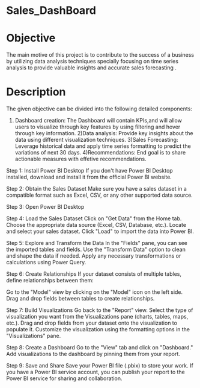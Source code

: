 # Sales_DashBoard
# Objective
The main motive of this project is to contribute to the success of a business by utilizing data analysis techniques specially focusing on time series analysis to provide valuable insights and accurate sales forecasting .

# Description 

The given objective can be divided into the following detailed components:
1) Dashboard creation: The Dashboard will contain KPIs,and will allow users to visualize through key features by using filtering and hover through key information.
2)Data analysis: Provide key insights about the data using different visualization techniques.
3)Sales Forecasting: Leverage historical data and apply time series formatting to predict the variations of next 30 days.
4)Recommendations: End goal is to share actionable measures with effetive recommendations.

Step 1: Install Power BI Desktop
If you don't have Power BI Desktop installed, download and install it from the official Power BI website.

Step 2: Obtain the Sales Dataset
Make sure you have a sales dataset in a compatible format such as Excel, CSV, or any other supported data source.

Step 3: Open Power BI Desktop

Step 4: Load the Sales Dataset
Click on "Get Data" from the Home tab.
Choose the appropriate data source (Excel, CSV, Database, etc.).
Locate and select your sales dataset.
Click "Load" to import the data into Power BI.

Step 5: Explore and Transform the Data
In the "Fields" pane, you can see the imported tables and fields.
Use the "Transform Data" option to clean and shape the data if needed.
Apply any necessary transformations or calculations using Power Query.

Step 6: Create Relationships
If your dataset consists of multiple tables, define relationships between them:

Go to the "Model" view by clicking on the "Model" icon on the left side.
Drag and drop fields between tables to create relationships.

Step 7: Build Visualizations
Go back to the "Report" view.
Select the type of visualization you want from the Visualizations pane (charts, tables, maps, etc.).
Drag and drop fields from your dataset onto the visualization to populate it.
Customize the visualization using the formatting options in the "Visualizations" pane.

Step 8: Create a Dashboard 
Go to the "View" tab and click on "Dashboard."
Add visualizations to the dashboard by pinning them from your report.

Step 9: Save and Share
Save your Power BI file (.pbix) to store your work.
If you have a Power BI service account, you can publish your report to the Power BI service for sharing and collaboration.
